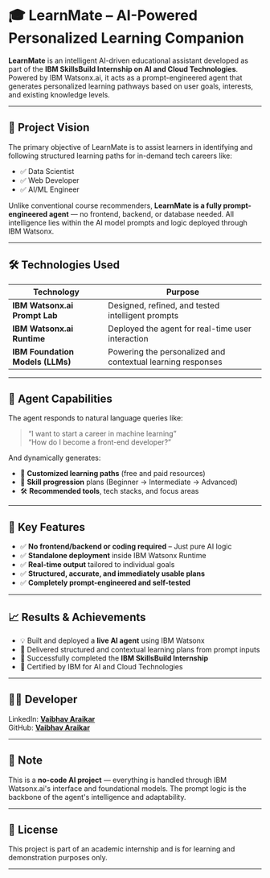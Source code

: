 # 🎓 LearnMate – AI-Powered Personalized Learning Companion

**LearnMate** is an intelligent AI-driven educational assistant developed as part of the **IBM SkillsBuild Internship on AI and Cloud Technologies**. Powered by IBM Watsonx.ai, it acts as a prompt-engineered agent that generates personalized learning pathways based on user goals, interests, and existing knowledge levels.

---

## 🚀 Project Vision

The primary objective of LearnMate is to assist learners in identifying and following structured learning paths for in-demand tech careers like:

- ✅ Data Scientist  
- ✅ Web Developer  
- ✅ AI/ML Engineer  

Unlike conventional course recommenders, **LearnMate is a fully prompt-engineered agent** — no frontend, backend, or database needed. All intelligence lies within the AI model prompts and logic deployed through IBM Watsonx.

---

## 🛠️ Technologies Used

| Technology                  | Purpose                                      |
|-----------------------------|----------------------------------------------|
| **IBM Watsonx.ai Prompt Lab** | Designed, refined, and tested intelligent prompts |
| **IBM Watsonx.ai Runtime**    | Deployed the agent for real-time user interaction |
| **IBM Foundation Models (LLMs)** | Powering the personalized and contextual learning responses |

---

## 🧩 Agent Capabilities

The agent responds to natural language queries like:

> “I want to start a career in machine learning”  
> “How do I become a front-end developer?”

And dynamically generates:

- 🎯 **Customized learning paths** (free and paid resources)  
- 🧱 **Skill progression** plans (Beginner → Intermediate → Advanced)  
- 🛠 **Recommended tools**, tech stacks, and focus areas

---

## 🌟 Key Features

- ✅ **No frontend/backend or coding required** – Just pure AI logic  
- ✅ **Standalone deployment** inside IBM Watsonx Runtime  
- ✅ **Real-time output** tailored to individual goals  
- ✅ **Structured, accurate, and immediately usable plans**  
- ✅ **Completely prompt-engineered and self-tested**

---

## 📈 Results & Achievements

- 💡 Built and deployed a **live AI agent** using IBM Watsonx  
- 🧠 Delivered structured and contextual learning plans from prompt inputs  
- 🏅 Successfully completed the **IBM SkillsBuild Internship**  
- 📜 Certified by IBM for AI and Cloud Technologies

---

## 👨‍💻 Developer

LinkedIn: [**Vaibhav Araikar**](https://www.linkedin.com/in/vaibhav-araikar-105825320/)  
GitHub: [**Vaibhav Araikar**](https://github.com/vaibhav-araikar)

---

## 📌 Note

This is a **no-code AI project** — everything is handled through IBM Watsonx.ai's interface and foundational models. The prompt logic is the backbone of the agent's intelligence and adaptability.

---

## 📄 License

This project is part of an academic internship and is for learning and demonstration purposes only.

---
